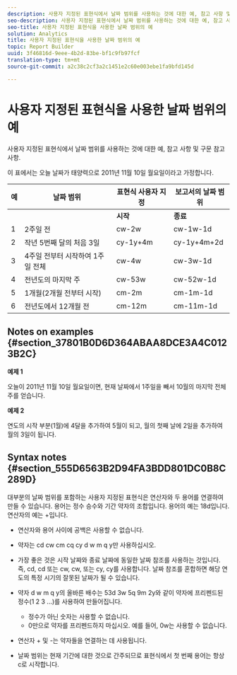 ```yaml
---
description: 사용자 지정된 표현식에서 날짜 범위를 사용하는 것에 대한 예, 참고 사항 및 구문 참고 사항.
seo-description: 사용자 지정된 표현식에서 날짜 범위를 사용하는 것에 대한 예, 참고 사항 및 구문 참고 사항.
seo-title: 사용자 지정된 표현식을 사용한 날짜 범위의 예
solution: Analytics
title: 사용자 지정된 표현식을 사용한 날짜 범위의 예
topic: Report Builder
uuid: 3f46816d-9eee-4b2d-83be-bf1c9fb97fcf
translation-type: tm+mt
source-git-commit: a2c38c2cf3a2c1451e2c60e003ebe1fa9bfd145d

---
```



# 사용자 지정된 표현식을 사용한 날짜 범위의 예

사용자 지정된 표현식에서 날짜 범위를 사용하는 것에 대한 예, 참고 사항 및 구문 참고 사항.

이 표에서는 오늘 날짜가 태양력으로 2011년 11월 10일 월요일이라고 가정합니다.

| 예 | 날짜 범위 | 표현식 사용자 지정 | 보고서의 날짜 범위 |
|---|---|---|---|
|  |  | **시작** | **종료** |  |
| 1 | 2주일 전 | cw-2w | cw-1w-1d | 10월 26일 - 11월 1일 |
| 2 | 작년 5번째 달의 처음 3일 | cy-1y+4m | cy-1y+4m+2d | 2010년 5월 1일 - 5월 3일 |
| 3 | 4주일 전부터 시작하여 1주일 전체 | cw-4w | cw-3w-1d | 10월 12일 - 10월 18일 |
| 4 | 전년도의 마지막 주 | cw-53w | cw-52w-1d | 2010년 11월 - 11월 9일 |
| 5 | 1개월(2개월 전부터 시작) | cm-2m | cm-1m-1d | 9월 1일 - 9월 30일 |
| 6 | 전년도에서 12개월 전 | cm-12m | cm-11m-1d | 2010년 11월 1일 - 11월 30일 |

## Notes on examples {#section_37801B0D6D364ABAA8DCE3A4C0123B2C}

**예제 1**

오늘이 2011년 11월 10일 월요일이면, 현재 날짜에서 1주일을 빼서 10월의 마지막 전체 주를 얻습니다.

**예제 2**

연도의 시작 부분(1월)에 4달을 추가하여 5월이 되고, 월의 첫째 날에 2일을 추가하여 월의 3일이 됩니다.

## Syntax notes {#section_555D6563B2D94FA3BDD801DC0B8C289D}

대부분의 날짜 범위를 포함하는 사용자 지정된 표현식은 연산자와 두 용어를 연결하여 만들 수 있습니다. 용어는 정수 승수와 기간 약자의 조합입니다. 용어의 예는 18d입니다. 연산자의 예는 +입니다.

* 연산자와 용어 사이에 공백은 사용할 수 없습니다.
* 약자는 cd cw cm cq cy d w m q y만 사용하십시오.
* 가장 좋은 것은 시작 날짜와 종료 날짜에 동일한 날짜 참조를 사용하는 것입니다. 즉, cd, cd 또는 cw, cw, 또는 cy, cy를 사용합니다. 날짜 참조를 혼합하면 해당 연도의 특정 시기의 잘못된 날짜가 될 수 있습니다.
* 약자 d w m q y의 올바른 배수는 53d 3w 5q 9m 2y와 같이 약자에 프리펜드된 정수(1 2 3 ...)를 사용하여 만들어집니다.

   * 정수가 아닌 숫자는 사용할 수 없습니다.
   * 0만으로 약자를 프리펜드하지 마십시오. 예를 들어, 0w는 사용할 수 없습니다.

* 연산자 + 및 -는 약자들을 연결하는 데 사용됩니다.
* 날짜 범위는 현재 기간에 대한 것으로 간주되므로 표현식에서 첫 번째 용어는 항상 c로 시작합니다.

